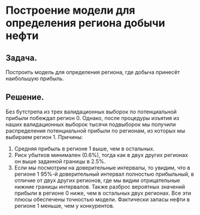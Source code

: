 # Построение модели для определения региона добычи нефти
## Задача. 
Построить модель для определения региона, где добыча принесёт наибольшую прибыль. 

## Решение.
Без бутстрепа из трех валидационных выборок по потенциальной прибыли побеждал регион 0. Однако, после процедуры изъятия из наших валидационных выборок тысячи подвыборок мы получили распределения потенциальной прибыли по регионам, из которых мы выбираем регион 1. Причины:
1.	Средняя прибыль в регионе 1 выше, чем в остальных.
2.	Риск убытков минимален (0.6%), тогда как в двух других регионах он выше заданной границы в 2.5%.
3.	Если мы посмотрим на доверительные интервалы, то увидим, что в регионе 1 95%-й доверительный интервал полностью прибыльный, в отличие от двух других регионов, где мы видим отрицательные нижние границы интервалов. Также разброс вероятных значений прибыли в регионе 0 ниже, чем в остальных двух регионах.
Все эти плюсы обеспечены точностью модели. Фактически запасы нефти в регионе 1 меньше, чем у конкурентов.
